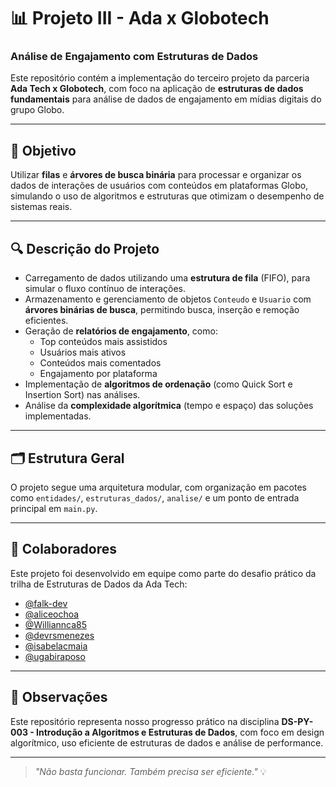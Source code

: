 # 📊 Projeto III - Ada x Globotech  
### Análise de Engajamento com Estruturas de Dados

Este repositório contém a implementação do terceiro projeto da parceria **Ada Tech x Globotech**, com foco na aplicação de **estruturas de dados fundamentais** para análise de dados de engajamento em mídias digitais do grupo Globo.

---

## 🎯 Objetivo

Utilizar **filas** e **árvores de busca binária** para processar e organizar os dados de interações de usuários com conteúdos em plataformas Globo, simulando o uso de algoritmos e estruturas que otimizam o desempenho de sistemas reais.

---

## 🔍 Descrição do Projeto

- Carregamento de dados utilizando uma **estrutura de fila** (FIFO), para simular o fluxo contínuo de interações.
- Armazenamento e gerenciamento de objetos `Conteudo` e `Usuario` com **árvores binárias de busca**, permitindo busca, inserção e remoção eficientes.
- Geração de **relatórios de engajamento**, como:
  - Top conteúdos mais assistidos
  - Usuários mais ativos
  - Conteúdos mais comentados
  - Engajamento por plataforma
- Implementação de **algoritmos de ordenação** (como Quick Sort e Insertion Sort) nas análises.
- Análise da **complexidade algorítmica** (tempo e espaço) das soluções implementadas.

---

## 🗂️ Estrutura Geral

O projeto segue uma arquitetura modular, com organização em pacotes como `entidades/`, `estruturas_dados/`, `analise/` e um ponto de entrada principal em `main.py`.

---

## 👥 Colaboradores

Este projeto foi desenvolvido em equipe como parte do desafio prático da trilha de Estruturas de Dados da Ada Tech:

- [@falk-dev](https://github.com/falk-dev)  
- [@aliceochoa](https://github.com/aliceochoa)  
- [@Williannca85](https://github.com/Williannca85)  
- [@devrsmenezes](https://github.com/devrsmenezes)  
- [@isabelacmaia](https://github.com/isabelacmaia)
- [@ugabiraposo](https://github.com/ugabiraposo)

---

## 📝 Observações

Este repositório representa nosso progresso prático na disciplina **DS-PY-003 - Introdução a Algoritmos e Estruturas de Dados**, com foco em design algorítmico, uso eficiente de estruturas de dados e análise de performance.

---

> _"Não basta funcionar. Também precisa ser eficiente."_ 💡
